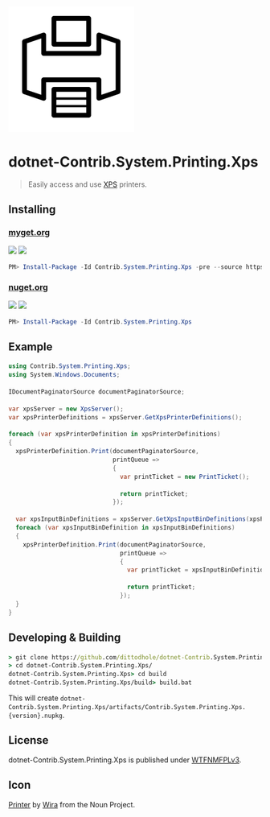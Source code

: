 ![](assets/noun_1230289_cc.png)

# dotnet-Contrib.System.Printing.Xps

> Easily access and use [XPS](https://en.wikipedia.org/wiki/Open_XML_Paper_Specification) printers.

## Installing

### [myget.org][1]

[![](https://img.shields.io/appveyor/ci/dittodhole/dotnet-contrib-system-printing-xps/develop.svg)][2]
[![](https://img.shields.io/myget/dittodhole/vpre/Contrib.System.Printing.Xps.svg)][1]

```powershell
PM> Install-Package -Id Contrib.System.Printing.Xps -pre --source https://www.myget.org/F/dittodhole/api/v2
```

### [nuget.org][3]

[![](https://img.shields.io/appveyor/ci/dittodhole/dotnet-contrib-system-printing-xps/master.svg)][4]
[![](https://img.shields.io/nuget/v/Contrib.System.Printing.Xps.svg)][3]

```powershell
PM> Install-Package -Id Contrib.System.Printing.Xps
```


## Example

```csharp
using Contrib.System.Printing.Xps;
using System.Windows.Documents;

IDocumentPaginatorSource documentPaginatorSource;

var xpsServer = new XpsServer();
var xpsPrinterDefinitions = xpsServer.GetXpsPrinterDefinitions();

foreach (var xpsPrinterDefinition in xpsPrinterDefinitions)
{
  xpsPrinterDefinition.Print(documentPaginatorSource,
                             printQueue =>
                             {
                               var printTicket = new PrintTicket();

                               return printTicket;
                             });

  var xpsInputBinDefinitions = xpsServer.GetXpsInputBinDefinitions(xpsPrinterDefinition);
  foreach (var xpsInputBinDefinition in xpsInputBinDefinitions)
  {
    xpsPrinterDefinition.Print(documentPaginatorSource,
                               printQueue =>
                               {
                                 var printTicket = xpsInputBinDefinition.GetPrintTicket();

                                 return printTicket;
                               });
  }
}
```

## Developing & Building

```cmd
> git clone https://github.com/dittodhole/dotnet-Contrib.System.Printing.Xps.git
> cd dotnet-Contrib.System.Printing.Xps/
dotnet-Contrib.System.Printing.Xps> cd build
dotnet-Contrib.System.Printing.Xps/build> build.bat
```

This will create `dotnet-Contrib.System.Printing.Xps/artifacts/Contrib.System.Printing.Xps.{version}.nupkg`.

## License

dotnet-Contrib.System.Printing.Xps is published under [WTFNMFPLv3](https://github.com/dittodhole/WTFNMFPLv3).

## Icon

[Printer](https://thenounproject.com/term/printer/1230289/) by [Wira](https://thenounproject.com/wirawizinda097) from the Noun Project.


[1]: https://www.myget.org/feed/dittodhole/package/nuget/Contrib.System.Printing.Xps
[2]: https://ci.appveyor.com/project/dittodhole/dotnet-contrib-system-printing-xps/branch/develop
[3]: https://www.nuget.org/packages/Contrib.System.Printing.Xps
[4]: https://ci.appveyor.com/project/dittodhole/dotnet-contrib-system-printing-xps/branch/master